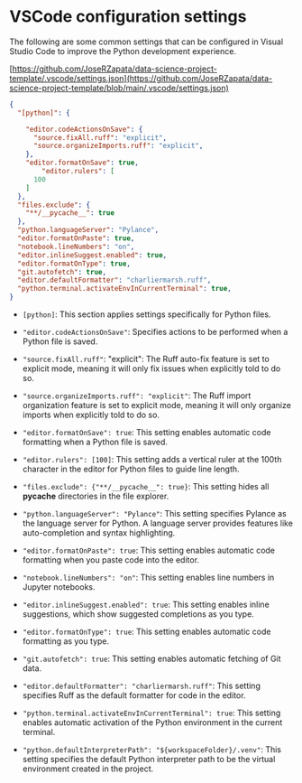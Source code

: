 # VSCode configuration settings

The following are some common settings that can be configured in Visual Studio Code to improve the Python development experience.

[https://github.com/JoseRZapata/data-science-project-template/.vscode/settings.json](https://github.com/JoseRZapata/data-science-project-template/blob/main/.vscode/settings.json)

```json
{
  "[python]": {

    "editor.codeActionsOnSave": {
      "source.fixAll.ruff": "explicit",
      "source.organizeImports.ruff": "explicit",
    },
    "editor.formatOnSave": true,
        "editor.rulers": [
      100
    ]
  },
  "files.exclude": {
    "**/__pycache__": true
  },
  "python.languageServer": "Pylance",
  "editor.formatOnPaste": true,
  "notebook.lineNumbers": "on",
  "editor.inlineSuggest.enabled": true,
  "editor.formatOnType": true,
  "git.autofetch": true,
  "editor.defaultFormatter": "charliermarsh.ruff",
  "python.terminal.activateEnvInCurrentTerminal": true,
}
```

- `[python]`: This section applies settings specifically for Python files.

- `"editor.codeActionsOnSave"`: Specifies actions to be performed when a Python file is saved.
- `"source.fixAll.ruff"`: "explicit": The Ruff auto-fix feature is set to explicit mode, meaning it will only fix issues when explicitly told to do so.
- `"source.organizeImports.ruff": "explicit"`: The Ruff import organization feature is set to explicit mode, meaning it will only organize imports when explicitly told to do so.
- `"editor.formatOnSave": true`: This setting enables automatic code formatting when a Python file is saved.
- `"editor.rulers": [100]`: This setting adds a vertical ruler at the 100th character in the editor for Python files to guide line length.
- `"files.exclude": {"**/__pycache__": true}`: This setting hides all __pycache__ directories in the file explorer.

- `"python.languageServer": "Pylance"`: This setting specifies Pylance as the language server for Python. A language server provides features like auto-completion and syntax highlighting.

- `"editor.formatOnPaste": true`: This setting enables automatic code formatting when you paste code into the editor.

- `"notebook.lineNumbers": "on"`: This setting enables line numbers in Jupyter notebooks.

- `"editor.inlineSuggest.enabled": true`: This setting enables inline suggestions, which show suggested completions as you type.

- `"editor.formatOnType": true`: This setting enables automatic code formatting as you type.

- `"git.autofetch": true`: This setting enables automatic fetching of Git data.

- `"editor.defaultFormatter": "charliermarsh.ruff"`: This setting specifies Ruff as the default formatter for code in the editor.

- `"python.terminal.activateEnvInCurrentTerminal": true`: This setting enables automatic activation of the Python environment in the current terminal.

- `"python.defaultInterpreterPath": "${workspaceFolder}/.venv"`: This setting specifies the default Python interpreter path to be the virtual environment created in the project.
